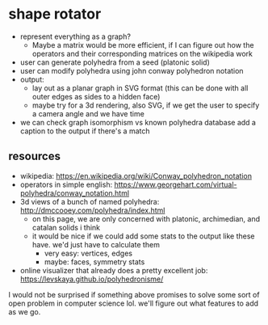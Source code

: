 # shape rotator

- represent everything as a graph? 
    - Maybe a matrix would be more efficient, if I can figure out how the operators and their corresponding matrices on the wikipedia work
- user can generate polyhedra from a seed (platonic solid)
- user can modify polyhedra using john conway polyhedron notation
- output:
    - lay out as a planar graph in SVG format (this can be done with all outer edges as sides to a hidden face)
    - maybe try for a 3d rendering, also SVG, if we get the user to specify a camera angle and we have time
- we can check graph isomorphism vs known polyhedra database add a caption to the output if there's a match

## resources

- wikipedia: https://en.wikipedia.org/wiki/Conway_polyhedron_notation
- operators in simple english: https://www.georgehart.com/virtual-polyhedra/conway_notation.html
- 3d views of a bunch of named polyhedra: http://dmccooey.com/polyhedra/index.html
    - on this page, we are only concerned with platonic, archimedian, and catalan solids i think
    - it would be nice if we could add some stats to the output like these have. we'd just have to calculate them
        - very easy: vertices, edges
        - maybe: faces, symmetry stats
- online visualizer that already does a pretty excellent job: https://levskaya.github.io/polyhedronisme/

I would not be surprised if something above promises to solve some sort of open problem in computer science lol. we'll figure out what features to add as we go.
